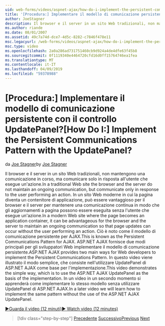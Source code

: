 ```yaml
---
uid: web-forms/videos/aspnet-ajax/how-do-i-implement-the-persistent-communications-pattern-with-the-updatepanel
title: '[Procedura:] Implementare il modello di comunicazione persistente con il controllo UpdatePanel? | Microsoft Docs'
author: JoeStagner
description: Il browser e il server in un sito Web tradizionali, non mantengono una comunicazione continua, ma comunicare solo in risposta all'utente di eseguire una determinata azione...
ms.author: riande
ms.date: 08/01/2007
ms.assetid: 49c7a74d-dce7-4d5c-8282-c7846f478e11
msc.legacyurl: /web-forms/videos/aspnet-ajax/how-do-i-implement-the-persistent-communications-pattern-with-the-updatepanel
msc.type: video
ms.openlocfilehash: 2a0a286ad731751460cb9d924a4de4dfe63f45b8
ms.sourcegitcommit: 0f1119340e4464720cfd16d0ff15764746ea1fea
ms.translationtype: MT
ms.contentlocale: it-IT
ms.lasthandoff: 04/09/2019
ms.locfileid: "59378988"
---
```

# <a name="how-do-i-implement-the-persistent-communications-pattern-with-the-updatepanel"></a><span data-ttu-id="8c544-104">[Procedura:] Implementare il modello di comunicazione persistente con il controllo UpdatePanel?</span><span class="sxs-lookup"><span data-stu-id="8c544-104">[How Do I:] Implement the Persistent Communications Pattern with the UpdatePanel?</span></span>

<span data-ttu-id="8c544-105">da [Joe Stagner](https://github.com/JoeStagner)</span><span class="sxs-lookup"><span data-stu-id="8c544-105">by [Joe Stagner](https://github.com/JoeStagner)</span></span>

<span data-ttu-id="8c544-106">Il browser e il server in un sito Web tradizionali, non mantengono una comunicazione in corso, ma comunicare solo in risposta all'utente che esegue un'azione.</span><span class="sxs-lookup"><span data-stu-id="8c544-106">In a traditional Web site the browser and the server do not maintain an ongoing communication, but communicate only in response to the user performing an action.</span></span> <span data-ttu-id="8c544-107">In un sito Web moderne in cui la pagina diventa un contenitore di applicazione, può essere vantaggioso per il browser e il server per mantenere una comunicazione continua in modo che gli aggiornamenti a pagina possono essere eseguita senza l'utente che esegue un'azione.</span><span class="sxs-lookup"><span data-stu-id="8c544-107">In a modern Web site where the page becomes an application container, it can be advantageous for the browser and the server to maintain an ongoing communication so that page updates can occur without the user performing an action.</span></span> <span data-ttu-id="8c544-108">Ciò è noto come il modello di comunicazione persistente per AJAX.</span><span class="sxs-lookup"><span data-stu-id="8c544-108">This is known as the Persistent Communications Pattern for AJAX.</span></span> <span data-ttu-id="8c544-109">ASP.NET AJAX fornisce due modi principali per gli sviluppatori Web implementare il modello di comunicazione persistente.</span><span class="sxs-lookup"><span data-stu-id="8c544-109">ASP.NET AJAX provides two main ways for Web developers to implement the Persistent Communications Pattern.</span></span> <span data-ttu-id="8c544-110">In questo video viene illustrato il modo semplice, che consiste nell'utilizzare UpdatePanel di ASP.NET AJAX come base per l'implementazione.</span><span class="sxs-lookup"><span data-stu-id="8c544-110">This video demonstrates the simple way, which is to use the ASP.NET AJAX UpdatePanel as the basis of the implementation.</span></span> <span data-ttu-id="8c544-111">In un video in un secondo momento si apprenderà come implementare lo stesso modello senza utilizzare UpdatePanel di ASP.NET AJAX.</span><span class="sxs-lookup"><span data-stu-id="8c544-111">In a later video we will learn how to implement the same pattern without the use of the ASP.NET AJAX UpdatePanel.</span></span>

[<span data-ttu-id="8c544-112">&#9654;Guarda il video (12 minuti)</span><span class="sxs-lookup"><span data-stu-id="8c544-112">&#9654; Watch video (12 minutes)</span></span>](https://channel9.msdn.com/Blogs/ASP-NET-Site-Videos/how-do-i-implement-the-persistent-communications-pattern-with-the-updatepanel)

> [!div class="step-by-step"]
> <span data-ttu-id="8c544-113">[Precedente](how-do-i-use-the-conditional-updatemode-of-the-updatepanel.md)
> [Successivo](how-do-i-localize-an-aspnet-ajax-application.md)</span><span class="sxs-lookup"><span data-stu-id="8c544-113">[Previous](how-do-i-use-the-conditional-updatemode-of-the-updatepanel.md)
[Next](how-do-i-localize-an-aspnet-ajax-application.md)</span></span>
